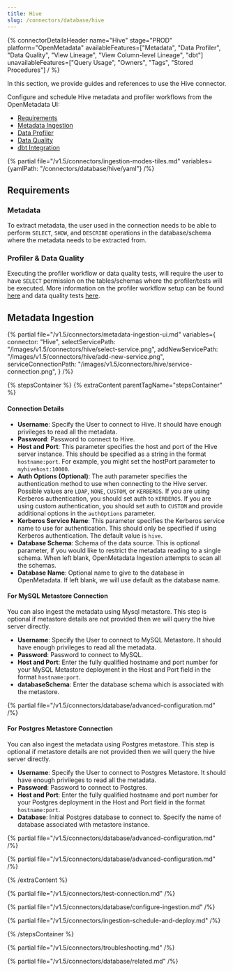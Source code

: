 ```yaml
---
title: Hive
slug: /connectors/database/hive
---
```


{% connectorDetailsHeader
name="Hive"
stage="PROD"
platform="OpenMetadata"
availableFeatures=["Metadata", "Data Profiler", "Data Quality", "View Lineage", "View Column-level Lineage", "dbt"]
unavailableFeatures=["Query Usage", "Owners", "Tags", "Stored Procedures"]
/ %}


In this section, we provide guides and references to use the Hive connector.

Configure and schedule Hive metadata and profiler workflows from the OpenMetadata UI:
- [Requirements](#requirements)
- [Metadata Ingestion](#metadata-ingestion)
- [Data Profiler](/connectors/ingestion/workflows/profiler)
- [Data Quality](/connectors/ingestion/workflows/data-quality)
- [dbt Integration](/connectors/ingestion/workflows/dbt)

{% partial file="/v1.5/connectors/ingestion-modes-tiles.md" variables={yamlPath: "/connectors/database/hive/yaml"} /%}

## Requirements

### Metadata

To extract metadata, the user used in the connection needs to be able to perform `SELECT`, `SHOW`, and `DESCRIBE` operations in the database/schema where the metadata needs to be extracted from.

### Profiler & Data Quality
Executing the profiler workflow or data quality tests, will require the user to have `SELECT` permission on the tables/schemas where the profiler/tests will be executed. More information on the profiler workflow setup can be found [here](/connectors/ingestion/workflows/profiler) and data quality tests [here](/connectors/ingestion/workflows/data-quality).

## Metadata Ingestion

{% partial 
  file="/v1.5/connectors/metadata-ingestion-ui.md" 
  variables={
    connector: "Hive", 
    selectServicePath: "/images/v1.5/connectors/hive/select-service.png",
    addNewServicePath: "/images/v1.5/connectors/hive/add-new-service.png",
    serviceConnectionPath: "/images/v1.5/connectors/hive/service-connection.png",
} 
/%}

{% stepsContainer %}
{% extraContent parentTagName="stepsContainer" %}

#### Connection Details

- **Username**: Specify the User to connect to Hive. It should have enough privileges to read all the metadata.
- **Password**: Password to connect to Hive.
- **Host and Port**: This parameter specifies the host and port of the Hive server instance. This should be specified as a string in the format `hostname:port`. For example, you might set the hostPort parameter to `myhivehost:10000`.
- **Auth Options (Optional)**: The auth parameter specifies the authentication method to use when connecting to the Hive server. Possible values are `LDAP`, `NONE`, `CUSTOM`, or `KERBEROS`. If you are using Kerberos authentication, you should set auth to `KERBEROS`. If you are using custom authentication, you should set auth to `CUSTOM` and provide additional options in the `authOptions` parameter.
- **Kerberos Service Name**: This parameter specifies the Kerberos service name to use for authentication. This should only be specified if using Kerberos authentication. The default value is `hive`.
- **Database Schema**: Schema of the data source. This is optional parameter, if you would like to restrict the metadata reading to a single schema. When left blank, OpenMetadata Ingestion attempts to scan all the schemas.
- **Database Name**: Optional name to give to the database in OpenMetadata. If left blank, we will use default as the database name.


#### For MySQL Metastore Connection

You can also ingest the metadata using Mysql metastore. This step is optional if metastore details are not provided then we will query the hive server directly.

- **Username**: Specify the User to connect to MySQL Metastore. It should have enough privileges to read all the metadata.
- **Password**: Password to connect to MySQL.
- **Host and Port**: Enter the fully qualified hostname and port number for your MySQL Metastore deployment in the Host and Port field in the format `hostname:port`.
- **databaseSchema**: Enter the database schema which is associated with the metastore.

{% partial file="/v1.5/connectors/database/advanced-configuration.md" /%}

#### For Postgres Metastore Connection

You can also ingest the metadata using Postgres metastore. This step is optional if metastore details are not provided then we will query the hive server directly.

- **Username**: Specify the User to connect to Postgres Metastore. It should have enough privileges to read all the metadata.
- **Password**: Password to connect to Postgres.
- **Host and Port**: Enter the fully qualified hostname and port number for your Postgres deployment in the Host and Port field in the format `hostname:port`.
- **Database**: Initial Postgres database to connect to. Specify the name of database associated with metastore instance.

{% partial file="/v1.5/connectors/database/advanced-configuration.md" /%}


{% partial file="/v1.5/connectors/database/advanced-configuration.md" /%}

{% /extraContent %}

{% partial file="/v1.5/connectors/test-connection.md" /%}

{% partial file="/v1.5/connectors/database/configure-ingestion.md" /%}

{% partial file="/v1.5/connectors/ingestion-schedule-and-deploy.md" /%}

{% /stepsContainer %}

{% partial file="/v1.5/connectors/troubleshooting.md" /%}

{% partial file="/v1.5/connectors/database/related.md" /%}

